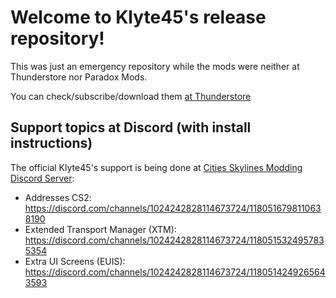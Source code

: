 # Welcome to Klyte45's release repository!

This was just an emergency repository while the mods were neither at Thunderstore nor Paradox Mods.

You can check/subscribe/download them [at Thunderstore](https://thunderstore.io/c/cities-skylines-ii/p/Klyte45/)

## Support topics at Discord (with install instructions)

The official Klyte45's support is being done at [Cities Skylines Modding Discord Server](https://discord.gg/GCH8A2DD9B):

- Addresses CS2: https://discord.com/channels/1024242828114673724/1180516798110638190
- Extended Transport Manager (XTM): https://discord.com/channels/1024242828114673724/1180515324957835354
- Extra UI Screens (EUIS): https://discord.com/channels/1024242828114673724/1180514249265643593
